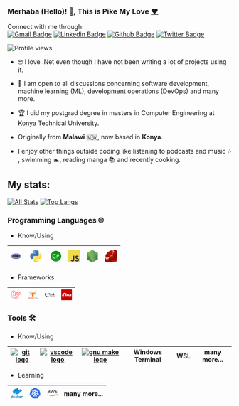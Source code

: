 ### Merhaba (Hello)! 👋, This is Pike My Love [:heart:](https://github.com/LeylaY1996)

Connect with me through:  
[![Gmail Badge](https://img.shields.io/badge/-pike.msonda@gmail.com-c14438?style=flat&logo=Gmail&logoColor=white&link=mailto:pike.msonda@gmail.com)](pike.msonda@gmail.com) [![Linkedin Badge](https://img.shields.io/badge/-pikemsonda-0072b1?style=flat&logo=Linkedin&logoColor=white&link=https://www.linkedin.com/in/pikemsonda/)](https://www.linkedin.com/in/pikemsonda/) [![Github Badge](https://img.shields.io/badge/pike-msonda-grey?style=flat&logo=github&logoColor=white&link=https://github.com/pike-msonda/)](https://github.com/pike-msonda/) 
[![Twitter Badge](https://img.shields.io/badge/-bloodrave_n-00acee?style=flat&logo=twitter&logoColor=white&link=https://twitter.com/bloodrave_n/)](https://www.twitter.com/bloodrave_n/) 

![Profile views](https://gpvc.arturio.dev/pike-msonda) 


<!-- - 🔭 I’m currently working on ...
- 🌱 I’m currently learning ...
- 👯 I’m looking to collaborate on ...
- 🤔 I’m looking for help with ...
- 💬 Ask me about ...
- 📫 How to reach me: ...
- 😄 Pronouns: ...
- ⚡ Fun fact: ... -->
<!-- - 📫 Let's get social: <a href="https://www.linkedin.com/in/andrespedes12/"> <img src="https://img.shields.io/badge/-LinkedIn-%233781da" alt="LinkedIn"/></a>   -->

- 🤓 I love .Net even though I have not been writing a lot of projects using it. 
- 💬 I am open to all discussions concerning software development, machine learning (ML), development operations (DevOps) and many more.
- 🏆 I did my postgrad degree in masters in Computer Engineering at Konya Technical University. 
- Originally from **Malawi** :malawi:, now based in **Konya**.

- I enjoy other things outside coding like listening to podcasts and music :notes: , swimming :swimmer:, reading manga :books: and recently cooking.

## My stats: 
[![All Stats](https://github-readme-stats-axpwmfcg3.vercel.app/api?username=pike-msonda&show_icons=true&count_private=true)](https://github.com/pike-msonda/github-readme-stats)
[![Top Langs](https://github-readme-stats-axpwmfcg3.vercel.app/api/top-langs/?username=pike-msonda&layout=compact)](https://github.com/pike-msonda/github-readme-stats)


### Programming Languages 🌐

- Know/Using

| [<img src="https://raw.githubusercontent.com/github/explore/master/topics/php/php.png" alt="php_logo" width="24">](https://www.php.net/)  | [<img src="https://raw.githubusercontent.com/github/explore/master/topics/python/python.png" alt="python_logo" width="38">](https://www.python.org/)  | [<img src="https://raw.githubusercontent.com/github/explore/master/topics/csharp/csharp.png" alt="csharp_logo" width="24">](https://dotnet.microsoft.com/apps/aspnet/web-apps)  |  [<img src="https://raw.githubusercontent.com/github/explore/master/topics/javascript/javascript.png" alt="javascript_logo" width="28">](hhttps://www.javascript.com/) |  [<img src="https://raw.githubusercontent.com/github/explore/master/topics/nodejs/nodejs.png" alt="node logo" width="28">](https://www.nodejs.org/) | [<img src="https://raw.githubusercontent.com/github/explore/master/topics/ruby/ruby.png" alt="bash logo" width="28">](https://www.ruby-lang.org/en/)  |
|---|---|---|---|---|---|

- Frameworks

| [<img src="https://raw.githubusercontent.com/github/explore/master/topics/laravel/laravel.png" alt="laravel_logo" width="24">](https://laravel.com/)  | [<img src="https://raw.githubusercontent.com/github/explore/master/topics/tensorflow/tensorflow.png" alt="tensorflow_logo" width="24">](https://www.tensorflow.org/) |  [<img src="https://raw.githubusercontent.com/github/explore/master/topics/flask/flask.png" alt="flask logo" width="24">](https://flask.palletsprojects.com/en/1.1.x/)|  [<img src="https://raw.githubusercontent.com/github/explore/master/topics/rails/rails.png" alt="flask logo" width="24">](https://rubyonrails.org/)
|---|---|---|---|

### Tools 🛠️

- Know/Using

| [<img src="https://raw.githubusercontent.com/Delta456/Delta456/master/img/git.png" alt="git logo" width="24">](https://git-scm.com/) | [<img src="https://raw.githubusercontent.com/Delta456/Delta456/master/img/vscode.png" alt="vscode logo" width="24">](https://code.visualstudio.com/) | [<img src="https://raw.githubusercontent.com/Delta456/Delta456/master/img/gnu_make.png" alt="gnu make logo" width="24">](https://www.gnu.org/software/make/manual/make.html)| Windows Terminal | WSL | many more...
|---|---|---|---|---|---|

- Learning

| [<img src="https://raw.githubusercontent.com/github/explore/80688e429a7d4ef2fca1e82350fe8e3517d3494d/topics/docker/docker.png" alt="docker logo" width="28">](https://www.docker.com/) |[<img src="https://raw.githubusercontent.com/github/explore/80688e429a7d4ef2fca1e82350fe8e3517d3494d/topics/kubernetes/kubernetes.png" alt="kubernetes logo" width="26">](https://kubernetes.io/) | [<img src="https://raw.githubusercontent.com/Delta456/Delta456/master/img/aws.png" alt="aws logo" width="24">](https://aws.amazon.com/) | many more...
|---|---|---|---|

